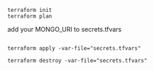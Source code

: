 ```
terraform init
terraform plan
```

add your MONGO_URI to secrets.tfvars

```

terraform apply -var-file="secrets.tfvars"

```

```
terraform destroy -var-file="secrets.tfvars"
```
